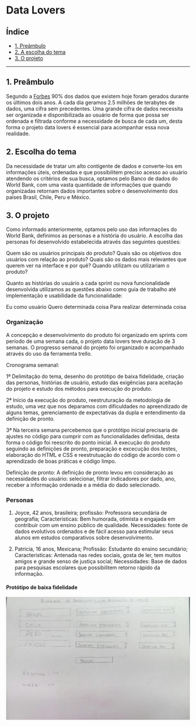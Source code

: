 # Data Lovers

## Índice

* [1. Preâmbulo](#1-preâmbulo)
* [2. A escolha do tema](#2-tema)
* [3. O projeto](#3-oprojeto)

***

## 1. Preâmbulo

Segundo a [Forbes](https://www.forbes.com/sites/bernardmarr/2018/05/21/how-much-data-do-we-create-every-day-the-mind-blowing-stats-everyone-should-read)
90% dos dados que existem hoje foram gerados durante os últimos dois anos.
A cada dia geramos 2.5 milhões de terabytes de dados, uma cifra sem
precedentes. Uma grande cifra de dados necessita ser organizada e disponibilizada ao usuário de forma que possa ser ordenada e filtrada conforme a necessidade de busca de cada um, desta forma o projeto data lovers é essencial para acompanhar essa nova realidade.

## 2. Escolha do tema
Da necessidade de tratar um alto contigente de dados e converte-los em informações úteis, ordenadas e que possibilitem preciso acesso ao usuário atendendo os critérios de sua busca, optamos pelo Banco de dados do World Bank, com uma vasta quantidade de informações que quando organizadas retornam dados importantes sobre o desenvolvimento dos países Brasil, Chile, Peru e México. 

## 3. O projeto
Como informado anteriormente, optamos pelo uso das informações do World Bank, definimos as personas e a história do usuário. A escolha das personas foi desenvolvido estabelecida através das seguintes questões:

Quem são os usuários principais do produto?
Quais são os objetivos dos usuários com relação ao produto?
Quais são os dados mais relevantes que querem ver na interface e por quê?
Quando utilizam ou utilizariam o produto?

Quanto as histórias do usuário a cada sprint ou nova funcionalidade desenvolvida utilizamos as questões abaixo como guia de trabalho até implementação e usabilidade da funcionalidade:

Eu como usuário
Quero determinada coisa
Para realizar determinada coisa

### Organização

A concepção e desenvolvimento do produto foi organizado em sprints com período de uma semana cada, o projeto data lovers teve duração de 3 semanas. O progresso semanal do projeto foi organizado e acompanhado através do uso da ferramenta trello.

Cronograma semanal:

1ª Delimitação do tema, desenho do protótipo de baixa fidelidade, criação das personas, histórias de usuário, estudo das exigências para aceitação do projeto e estudo dos métodos para execução do produto. 

2ª Início da execução do produto, reestruturação da metodologia de estudo, uma vez que nos deparamos com dificuldades no apreendizado de alguns temas, gerenciamento de expectativas da dupla e entendimento da definição de pronto.

3ª Na terceira semana percebemos que o protótipo inicial precisaria de ajustes no código para cumprir com as funcionalidades definidas, desta forma o código foi reescrito do ponto inicial. A execução do produto seguindo as definições de pronto, preparação e excecução dos testes, elaboração do HTML e CSS e reestrutuação do código de acordo com o aprendizado de boas práticas e código limpo.

Definição de pronto: A definição de pronto levou em consideração as necessidades do usuário: selecionar, filtrar indicadores por dado, ano, receber a informação ordenada e a média do dado selecionado. 

### Personas

1) Joyce, 42 anos, brasileira;
profissão: Professora secundária de geografia;
Caracteristicas: Bem humorada, otimista e engajada em contribuir com um ensino público de qualidade.
Necessidades: fonte de dados evolutivos ordenados e de fácil acesso para estimular seus alunos em estudos comparativos sobre desenvolvimento.

2) Patricia, 16 anos, Mexicana;
Profissão: Estudante do ensino secundário;
Caracteristicas: Antenada nas redes sociais, gosta de ler, tem muitos amigos e grande senso de justiça social;
Necessidades: Base de dados para pesquisas escolares que possibilitem retorno rápido da informação. 

#### Protótipo de baixa fidelidade
![Print tela](prototipo.jpeg)
